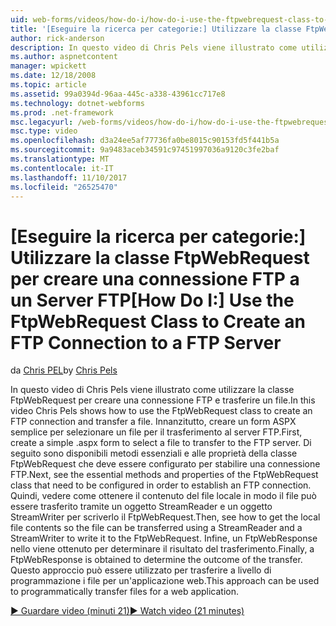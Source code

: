 ```yaml
---
uid: web-forms/videos/how-do-i/how-do-i-use-the-ftpwebrequest-class-to-create-an-ftp-connection-to-a-ftp-server
title: '[Eseguire la ricerca per categorie:] Utilizzare la classe FtpWebRequest per creare una connessione FTP a un Server FTP | Documenti Microsoft'
author: rick-anderson
description: In questo video di Chris Pels viene illustrato come utilizzare la classe FtpWebRequest per creare una connessione FTP e trasferire un file. Innanzitutto, creare un form ASPX semplice a s...
ms.author: aspnetcontent
manager: wpickett
ms.date: 12/18/2008
ms.topic: article
ms.assetid: 99a0394d-96aa-445c-a338-43961cc717e8
ms.technology: dotnet-webforms
ms.prod: .net-framework
msc.legacyurl: /web-forms/videos/how-do-i/how-do-i-use-the-ftpwebrequest-class-to-create-an-ftp-connection-to-a-ftp-server
msc.type: video
ms.openlocfilehash: d3a24ee5af77736fa0be8015c90153fd5f441b5a
ms.sourcegitcommit: 9a9483aceb34591c97451997036a9120c3fe2baf
ms.translationtype: MT
ms.contentlocale: it-IT
ms.lasthandoff: 11/10/2017
ms.locfileid: "26525470"
---
```

<a name="how-do-i-use-the-ftpwebrequest-class-to-create-an-ftp-connection-to-a-ftp-server"></a><span data-ttu-id="9879c-104">[Eseguire la ricerca per categorie:] Utilizzare la classe FtpWebRequest per creare una connessione FTP a un Server FTP</span><span class="sxs-lookup"><span data-stu-id="9879c-104">[How Do I:] Use the FtpWebRequest Class to Create an FTP Connection to a FTP Server</span></span>
====================
<span data-ttu-id="9879c-105">da [Chris PEL](https://twitter.com/chrispels)</span><span class="sxs-lookup"><span data-stu-id="9879c-105">by [Chris Pels](https://twitter.com/chrispels)</span></span>

<span data-ttu-id="9879c-106">In questo video di Chris Pels viene illustrato come utilizzare la classe FtpWebRequest per creare una connessione FTP e trasferire un file.</span><span class="sxs-lookup"><span data-stu-id="9879c-106">In this video Chris Pels shows how to use the FtpWebRequest class to create an FTP connection and transfer a file.</span></span> <span data-ttu-id="9879c-107">Innanzitutto, creare un form ASPX semplice per selezionare un file per il trasferimento al server FTP.</span><span class="sxs-lookup"><span data-stu-id="9879c-107">First, create a simple .aspx form to select a file to transfer to the FTP server.</span></span> <span data-ttu-id="9879c-108">Di seguito sono disponibili metodi essenziali e alle proprietà della classe FtpWebRequest che deve essere configurato per stabilire una connessione FTP.</span><span class="sxs-lookup"><span data-stu-id="9879c-108">Next, see the essential methods and properties of the FtpWebRequest class that need to be configured in order to establish an FTP connection.</span></span> <span data-ttu-id="9879c-109">Quindi, vedere come ottenere il contenuto del file locale in modo il file può essere trasferito tramite un oggetto StreamReader e un oggetto StreamWriter per scriverlo il FtpWebRequest.</span><span class="sxs-lookup"><span data-stu-id="9879c-109">Then, see how to get the local file contents so the file can be transferred using a StreamReader and a StreamWriter to write it to the FtpWebRequest.</span></span> <span data-ttu-id="9879c-110">Infine, un FtpWebResponse nello viene ottenuto per determinare il risultato del trasferimento.</span><span class="sxs-lookup"><span data-stu-id="9879c-110">Finally, a FtpWebResponse is obtained to determine the outcome of the transfer.</span></span> <span data-ttu-id="9879c-111">Questo approccio può essere utilizzato per trasferire a livello di programmazione i file per un'applicazione web.</span><span class="sxs-lookup"><span data-stu-id="9879c-111">This approach can be used to programmatically transfer files for a web application.</span></span>

[<span data-ttu-id="9879c-112">&#9654; Guardare video (minuti 21)</span><span class="sxs-lookup"><span data-stu-id="9879c-112">&#9654; Watch video (21 minutes)</span></span>](https://channel9.msdn.com/Blogs/ASP-NET-Site-Videos/how-do-i-use-the-ftpwebrequest-class-to-create-an-ftp-connection-to-a-ftp-server)
